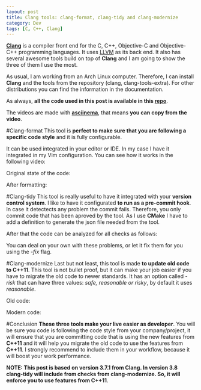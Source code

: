 ```yaml
---
layout: post
title: Clang tools: clang-format, clang-tidy and clang-modernize 
category: Dev
tags: [C, C++, Clang]
---
```


**[Clang](http://clang.llvm.org/)** is a compiler front end for the C, C++, Objective-C and Objective-C++ programming languages. It uses [LLVM](http://llvm.org/) as its back end. It also has several awesome tools build on top of **Clang** and I am going to show the three of them I use the most.

As usual, I am working from an Arch Linux computer. Therefore, I can install **Clang** and the tools from the repository (clang, clang-tools-extra). For other distributions you can find the information in the documentation.

As always, **all the code used in this post is available in this [repo](https://github.com/maitesin/blog/tree/master/clang_tools_2016_01_29)**.

The videos are made with **[asciinema](https://asciinema.org/)**, that means **you can copy from the video**.

#Clang-format
This tool is **perfect to make sure that you are following a specific code style** and it is fully configurable.

It can be used integrated in your editor or IDE. In my case I have it integrated in my Vim configuration. You can see how it works in the following video:
<script type="text/javascript" src="https://asciinema.org/a/eas94n9bjs27c35xuix875xum.js" id="asciicast-eas94n9bjs27c35xuix875xum" async></script>

Original state of the code:
<script src="https://gist.github.com/maitesin/b5df2700cea555ac1864.js"></script>
After formatting:
<script src="https://gist.github.com/maitesin/c1baed4716e1c705ca66.js"></script>

#Clang-tidy
This tool is really useful to have it integrated with your **version control system**. I like to have it configurated **to run as a pre-commit hook**. In case it detectects any problem the commit fails. Therefore, you only commit code that has been aproved by the tool. As I use **CMake** I have to add a definition to generate the json file needed from the tool.
<script src="https://gist.github.com/maitesin/ab1e5b174817769022fd.js"></script>
After that the code can be analyzed for all checks as follows:
<script src="https://gist.github.com/maitesin/431f35fcce8275df739b.js"></script>
You can deal on your own with these problems, or let it fix them for you using the *-fix* flag.
<script type="text/javascript" src="https://asciinema.org/a/def6c40kpd94p12i6e207gd4m.js" id="asciicast-def6c40kpd94p12i6e207gd4m" async></script>

#Clang-modernize
Last but not least, this tool is made **to update old code to C++11**. This tool is not bullet proof, but it can make your job easier if you have to migrate the old code to newer standards. It has an option called *-risk* that can have three values: *safe, reasonable or risky*, by default it uses *reasonable*.

Old code:
<script src="https://gist.github.com/maitesin/fd8c3f63372db48afeb6.js"></script>
Modern code:
<script src="https://gist.github.com/maitesin/c08f7faa41f6ca453228.js"></script>

#Conclusion
**These three tools make your live easier as developer**. You will be sure you code is following the code style from your company/project, it will ensure that you are committing code that is using the new features from **C++11** and it will help you migrate the old code to use the features from **C++11**. I strongly recommend to include them in your workflow, because it will boost your work performance.

**NOTE: This post is based on version 3.7.1 from Clang. In version 3.8 clang-tidy will include from checks from clang-modernize. So, it will enforce you to use features from C++11**.
